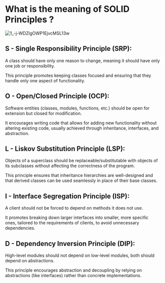 # What is the meaning of SOLID Principles ?

![1_-j-WDZlgOWP1EjvcMSL13w](https://github.com/AbdelrhmanMohamed2001/SOLID-Principles/assets/108559069/175ff8e7-8976-4348-910f-b535af0494d5)


## S - Single Responsibility Principle (SRP):

A class should have only one reason to change, meaning it should have only one job or responsibility.

This principle promotes keeping classes focused and ensuring that they handle only one aspect of functionality.

## O - Open/Closed Principle (OCP):

Software entities (classes, modules, functions, etc.) should be open for extension but closed for modification.

It encourages writing code that allows for adding new functionality without altering existing code, usually achieved through inheritance, interfaces, and abstraction.

## L - Liskov Substitution Principle (LSP):

Objects of a superclass should be replaceable/substitutable with objects of its subclasses without affecting the correctness of the program.

This principle ensures that inheritance hierarchies are well-designed and that derived classes can be used seamlessly in place of their base classes.

## I - Interface Segregation Principle (ISP):

A client should not be forced to depend on methods it does not use.

It promotes breaking down larger interfaces into smaller, more specific ones, tailored to the requirements of clients, to avoid unnecessary dependencies.

## D - Dependency Inversion Principle (DIP):

High-level modules should not depend on low-level modules,  both should depend on abstractions.

This principle encourages abstraction and decoupling by relying on abstractions (like interfaces) rather than concrete implementations.
